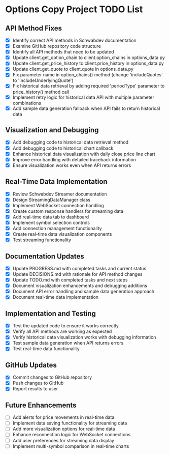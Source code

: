 # Options Copy Project TODO List

## API Method Fixes
- [x] Identify correct API methods in Schwabdev documentation
- [x] Examine GitHub repository code structure
- [x] Identify all API methods that need to be updated
- [x] Update client.get_option_chain to client.option_chains in options_data.py
- [x] Update client.get_price_history to client.price_history in options_data.py
- [x] Update client.get_quote to client.quote in options_data.py
- [x] Fix parameter name in option_chains() method (change 'includeQuotes' to 'includeUnderlyingQuote')
- [x] Fix historical data retrieval by adding required 'periodType' parameter to price_history() method call
- [x] Implement retry logic for historical data API with multiple parameter combinations
- [x] Add sample data generation fallback when API fails to return historical data

## Visualization and Debugging
- [x] Add debugging code to historical data retrieval method
- [x] Add debugging code to historical chart callback
- [x] Enhance historical data visualization with daily close price line chart
- [x] Improve error handling with detailed traceback information
- [x] Ensure visualization works even when API returns errors

## Real-Time Data Implementation
- [x] Review Schwabdev Streamer documentation
- [x] Design StreamingDataManager class
- [x] Implement WebSocket connection handling
- [x] Create custom response handlers for streaming data
- [x] Add real-time data tab to dashboard
- [x] Implement symbol selection controls
- [x] Add connection management functionality
- [x] Create real-time data visualization components
- [x] Test streaming functionality

## Documentation Updates
- [x] Update PROGRESS.md with completed tasks and current status
- [x] Update DECISIONS.md with rationale for API method changes
- [x] Update TODO.md with completed tasks and next steps
- [x] Document visualization enhancements and debugging additions
- [x] Document API error handling and sample data generation approach
- [x] Document real-time data implementation

## Implementation and Testing
- [x] Test the updated code to ensure it works correctly
- [x] Verify all API methods are working as expected
- [x] Verify historical data visualization works with debugging information
- [x] Test sample data generation when API returns errors
- [x] Test real-time data functionality

## GitHub Updates
- [x] Commit changes to GitHub repository
- [x] Push changes to GitHub
- [x] Report results to user

## Future Enhancements
- [ ] Add alerts for price movements in real-time data
- [ ] Implement data saving functionality for streaming data
- [ ] Add more visualization options for real-time data
- [ ] Enhance reconnection logic for WebSocket connections
- [ ] Add user preferences for streaming data display
- [ ] Implement multi-symbol comparison in real-time charts

